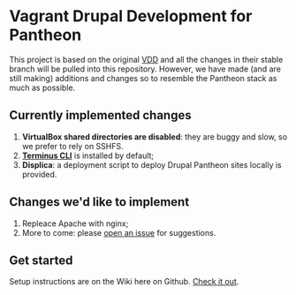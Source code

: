 # Vagrant Drupal Development for Pantheon

This project is based on the original [VDD](https://www.drupal.org/project/vdd) and all the changes in their stable branch will be pulled into this repository. However, we have made (and are still making) additions and changes so to resemble the Pantheon stack as much as possible. 

## Currently implemented changes

1. **VirtualBox shared directories are disabled**: they are buggy and slow, so we prefer to rely on SSHFS.
2. **[Terminus CLI](https://github.com/pantheon-systems/cli)** is installed by default;
3. **Displica**: a deployment script to deploy Drupal Pantheon sites locally is provided.

## Changes we'd like to implement

1. Repleace Apache with nginx;
2. More to come: please [open an issue](https://github.com/artetecha/vdd-pantheon/issues) for suggestions.

## Get started

Setup instructions are on the Wiki here on Github. [Check it out](https://github.com/artetecha/vdd-pantheon/wiki).
